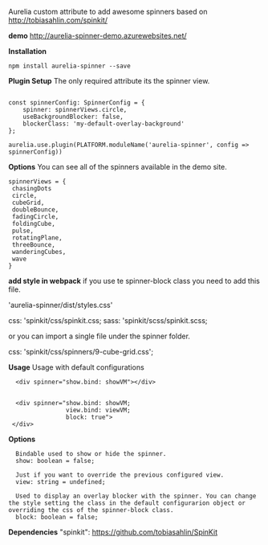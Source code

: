 Aurelia custom attribute to add awesome spinners based on http://tobiasahlin.com/spinkit/


**demo**
http://aurelia-spinner-demo.azurewebsites.net/

**Installation**

```npm install aurelia-spinner --save```

**Plugin Setup**
The only required attribute its the spinner view.

```import { SpinnerConfig, spinnerViews } from 'aurelia-spinner';

const spinnerConfig: SpinnerConfig = {
    spinner: spinnerViews.circle,
    useBackgroundBlocker: false,
    blockerClass: 'my-default-overlay-background'
};
 
aurelia.use.plugin(PLATFORM.moduleName('aurelia-spinner', config => spinnerConfig))

 ```

 **Options**
You can see all of the spinners available in the demo site.

 ```
 spinnerViews = {
  chasingDots
  circle,
  cubeGrid,
  doubleBounce,
  fadingCircle,
  foldingCube,
  pulse,
  rotatingPlane,
  threeBounce,
  wanderingCubes,
  wave
}
 ```

**add style in webpack**
if you use te spinner-block class you need to add this file.

'aurelia-spinner/dist/styles.css'

css: 'spinkit/css/spinkit.css;
sass: 'spinkit/scss/spinkit.scss;

or you can import a single file under the spinner folder.

css: 'spinkit/css/spinners/9-cube-grid.css';

**Usage**
Usage with default configurations
 ```
   <div spinner="show.bind: showVM"></div>

  
   <div spinner="show.bind: showVM; 
                 view.bind: viewVM;
                 block: true">
  </div>
  ```
  **Options**
```
  Bindable used to show or hide the spinner.
  show: boolean = false; 

  Just if you want to override the previous configured view.
  view: string = undefined;

  Used to display an overlay blocker with the spinner. You can change the style setting the class in the default configurarion object or overriding the css of the spinner-block class.
  block: boolean = false; 
```
  **Dependencies**
  "spinkit": https://github.com/tobiasahlin/SpinKit
